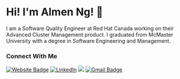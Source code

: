 # Hi! I'm Almen Ng! 👋

I am a Software Quality Engineer at Red Hat Canada working on their Advanced Cluster Management product. 
I graduated from McMaster University with a degree in Software Engineering and Management.

### Connect With Me
[![Website Badge](https://img.shields.io/badge/Website-4285F4?style=for-the-badge&logo=Google-Chrome&logoColor=white&link=https://almen-ng.github.io/)](https://almen-ng.github.io/)
[![LinkedIn](https://img.shields.io/badge/ALMEN--NG-2867B2?style=for-the-badge&logo=Linkedin&logoColor=white&link=https://www.linkedin.com/in/almen-ng/)](https://www.linkedin.com/in/almen-ng/) [![](https://img.shields.io/badge/miss__ng509-E1306C?style=for-the-badge&logo=Instagram&logoColor=white&link=https://www.instagram.com/miss_ng509/)](https://www.instagram.com/miss_ng509/) [![Gmail Badge](https://img.shields.io/badge/Email-C71610?style=for-the-badge&logo=Gmail&logoColor=white&link=mailto:almen.km.ng@gmail.com)](mailto:almen.km.ng@gmail.com)

<!--
**almen-ng/almen-ng** is a ✨ _special_ ✨ repository because its `README.md` (this file) appears on your GitHub profile.

Here are some ideas to get you started:

- 🔭 I’m currently working on ...
- 🌱 I’m currently learning ...
- 👯 I’m looking to collaborate on ...
- 🤔 I’m looking for help with ...
- 💬 Ask me about ...
- 📫 How to reach me: ...
- 😄 Pronouns: ...
- ⚡ Fun fact: ...
-->
